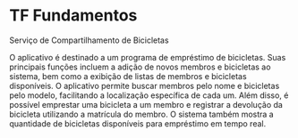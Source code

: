 # TF Fundamentos
 Serviço de Compartilhamento de Bicicletas
 
O aplicativo é destinado a um programa de empréstimo de bicicletas. Suas principais funções incluem a adição de novos membros e bicicletas ao sistema, bem como a exibição de listas de membros e bicicletas disponíveis. O aplicativo permite buscar membros pelo nome e bicicletas pelo modelo, facilitando a localização específica de cada um. Além disso, é possível emprestar uma bicicleta a um membro e registrar a devolução da bicicleta utilizando a matrícula do membro. O sistema também mostra a quantidade de bicicletas disponíveis para empréstimo em tempo real.